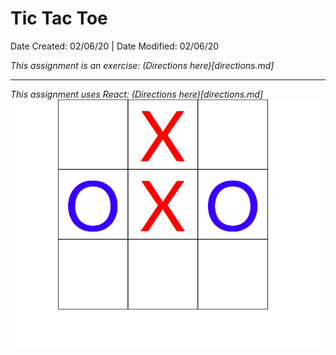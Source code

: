 # Tic Tac Toe

Date Created: 02/06/20 | Date Modified: 02/06/20

<!-- [![Netlify Status](https://api.netlify.com/api/v1/badges/d9c1424a-613b-4412-865a-3481eae9cefc/deploy-status)](https://app.netlify.com/sites/trinity-alpha-omega/deploys) -->

*This assignment is an exercise: (Directions here)[directions.md]*

<!-- Preview assignment here: https://trinity-alpha-omega.netlify.com/ -->
***
*This assignment uses React: (Directions here)[directions.md]*
![](screenshot.png)

